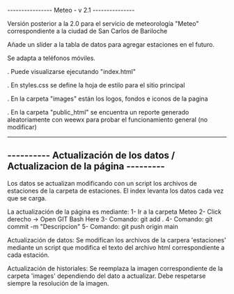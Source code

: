 ---------------- Meteo - v 2.1 ---------------


Versión posterior a la 2.0 para el servicio de meteorología "Meteo" correspondiente a la ciudad de San Carlos de Bariloche

Añade un slider a la tabla de datos para agregar estaciones en el futuro.

Se adapta a teléfonos móviles.

. Puede visualizarse ejecutando "index.html"

. En styles.css se define la hoja de estilo para el sitio principal

. En la carpeta "images" están los logos, fondos e iconos de la pagina

. En la carpeta "public_html" se encuentra un reporte generado aleatoriamente con weewx para probar el funcionamiento general (no modificar)

----------------------------------------------------------------------------
---------- Actualización de los datos / Actualizacion de la página ---------
----------------------------------------------------------------------------

Los datos se actualizan modificando con un script los archivos de estaciones de la carpeta de estaciones. El index levanta los datos cada vez que se carga.

La actualización de la página es mediante:
1- Ir a la carpeta Meteo
2- Click derecho -> Open GIT Bash Here
3- Comando: git add .
4- Comando: git commit -m "Descripcion"
5- Comando: git push origin main

Actualización de datos: Se modifican los archivos de la carpera 'estaciones' mediante un script que modifica el texto del archivo html correspondiente a cada estación.

Actualización de historiales: Se reemplaza la imagen correspondiente de la carpeta 'images' dependiendo del dato a actualizar. Debe respetarse siempre la resolución de la imagen.
